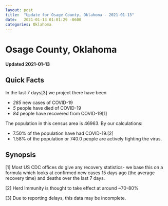 ```yaml
---
layout: post
title:  "Update for Osage County, Oklahoma - 2021-01-13"
date:   2021-01-13 01:01:29 -0600
categories: Oklahoma
---
```


# Osage County, Oklahoma
#### Updated 2021-01-13

## Quick Facts

In the last 7 days[3] we project there have been
- *285* new cases of COVID-19
- *5* people have died of COVID-19
- *84* people have recovered from COVID-19[1]

The population in this census area is 46963. By our calculations:
- 7.50% of the population have had COVID-19.[2]
- 1.58% of the population or 740.0 people are actively fighting the virus.

## Synopsis




[1] Most US CDC offices do give any recovery statistics- we base this on a formula which looks at confirmed new cases
15 days ago (the average recovery time) and deaths over the last 7 days.

[2] Herd Immunity is thought to take effect at around ~70-80%

[3] Due to reporting delays, this data may be incomplete.
 
    
